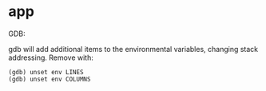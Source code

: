 # app

GDB:

gdb will add additional items to the environmental variables, changing stack addressing.  Remove with:

    (gdb) unset env LINES
    (gdb) unset env COLUMNS
